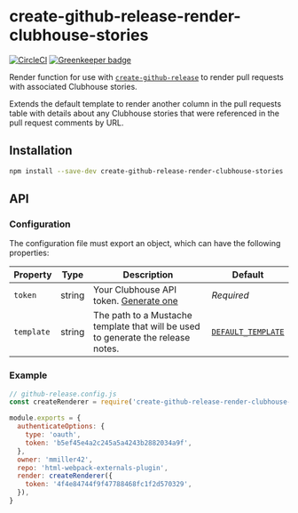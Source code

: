 # create-github-release-render-clubhouse-stories

[![CircleCI](https://circleci.com/gh/mmiller42/create-github-release-render-clubhouse-stories.svg?style=svg)](https://circleci.com/gh/mmiller42/create-github-release-render-clubhouse-stories) [![Greenkeeper badge](https://badges.greenkeeper.io/mmiller42/create-github-release-render-clubhouse-stories.svg)](https://greenkeeper.io/)

Render function for use with [`create-github-release`](https://github.com/mmiller42/create-github-release) to render pull requests with associated Clubhouse stories.

Extends the default template to render another column in the pull requests table with details about any Clubhouse stories that were referenced in the pull request comments by URL.

## Installation

```bash
npm install --save-dev create-github-release-render-clubhouse-stories
```

## API

### Configuration

The configuration file must export an object, which can have the following properties:

| Property   | Type     | Description                                                                                    | Default                                                  |
| ---------- | -------- | ---------------------------------------------------------------------------------------------- | -------------------------------------------------------- |
| `token`    | string   | Your Clubhouse API token. [Generate one](https://app.clubhouse.io/settings/account/api-tokens) | *Required*                                               |
| `template` | string   | The path to a Mustache template that will be used to generate the release notes.               | [`DEFAULT_TEMPLATE`](src/defaultTemplate.md.hbs)         |

### Example

```js
// github-release.config.js
const createRenderer = require('create-github-release-render-clubhouse-stories')

module.exports = {
  authenticateOptions: {
    type: 'oauth',
    token: 'b5ef45e4a2c245a5a4243b2882034a9f',
  },
  owner: 'mmiller42',
  repo: 'html-webpack-externals-plugin',
  render: createRenderer({
    token: '4f4e84744f9f47788468fc1f2d570329',
  }),
}
```
